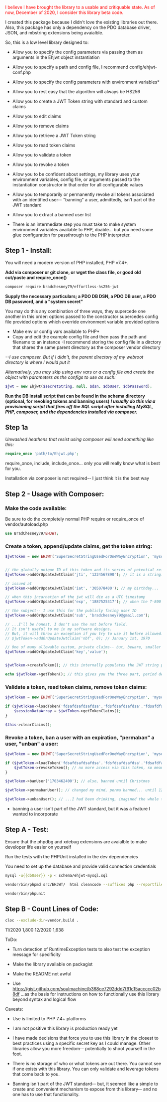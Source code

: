 <span style="color:red">I believe I have brought the library to a usable and critiquable state. As of now, December of 2020, I consider this library beta code.</span>

I created this package because I didn't love the existing libraries out there. Also, this package has only a dependency on the PDO database driver, JSON, and mbstring extensions being avaialble.

So, this is a low level library designed to:

- Allow you to specify the config parameters via passing them as arguments in the Ehjwt object instantiation
- Allow you to specify a path and config file, I recommend config/ehjwt-conf.php
- Allow you to specify the config parameters with environment variables*

- Allow you to rest easy that the algorithm will always be HS256
- Allow you to create a JWT Token string with standard and custom claims
- Allow you to edit claims
- Allow you to remove claims
- Allow you to retrieve a JWT Token string
- Allow you to read token claims
- Allow you to validate a token
- Allow you to revoke a token


- Allow you to be confident about settings, my library uses your environment variables, config file, or arguments passed to the instantiation constructor in that order for all configurable values

- Allow you to temporarily or permanently revoke all tokens associated with an identified user-- "banning" a user, admittedly, isn't part of the JWT standard
- Allow you to extract a banned user list

* There is an intermediate step you must take to make system environment variables available to PHP, doable... but you need some glue configuration for passthrough to the PHP interpreter.

## Step 1 - Install:

You will need a modern version of PHP installed, PHP v7.4+.

**Add via composer or git clone, or wget the class file, or good old cut/paste and require_once()**

```bash
composer require bradchesney79/effortless-hs256-jwt
```

**Supply the necessary particulars; a PDO DB DSN, a PDO DB user, a PDO DB password, and a "system secret"**

You may do this any combination of three ways, they supercede one another in this order:
options passed to the constructor supercedes config file provided options which override environment variable provided options

- Make env or config vars available to PHP*
- Copy and edit the example config file and then pass the path and filename to an instance
  -I recommend storing the config file in a dirctory that shares the same parent directory as the composer vendor directory

*--I use composer. But if I didn't, the parent directory of my webroot directory is where I would put it*

*Alternatively, you may skip using env vars or a config file and create the object with parameters as the configs to use as such:*
```php
$jwt = new Ehjwt($secretString, null, $dsn, $dbUser, $dbPassword);
```



**Run the DB install script that can be found in the schema directory (optional, for revoking tokens and banning users)**
_**I usually do this via a provisioning script that fires off the SQL script after installing MySQL, PHP, composer, and the dependencies installed via composer.**_

## Step 1a

*Unwashed heathens that resist using composer will need something like this:*

```php
require_once 'path/to/Ehjwt.php';
```

require_once, include, include_once... only you will really know what is best for you.

Installation via composer is not required-- I just think it is the best way


## Step 2 - Usage with Composer:

### Make the code available:

Be sure to do the completely normal PHP require or require_once of vendor/autoload.php

```php
use BradChesney79/EHJWT;
```


### Create a token, append/update claims, get the token string:

```php
$jwtToken = new EHJWT('SuperSecretStringUsedForOneWayEncryption', 'mysql:host=localhost;dbname=ehjwt', 'DBuser', 'DBPassword');


// the globally unique ID of this token and its series of potential reissues
$jwtToken->addOrUpdateJwtClaim('jti', '1234567890'); // it is a string. nothing more, nothing less.

// issued at
$jwtToken->addOrUpdateJwtClaim('iat', '305078400'); // my birthday...

// when this incarnation of the jwt will die as a UTC timestamp
$jwtToken->addOrUpdateJwtClaim('exp', '1887525317'); // when the T-800 comes to kill Sarah Connor

// the subject-- I use this for the publicly facing user ID
$jwtToken->addOrUpdateJwtClaim('sub', 'bradchesney79@gmail.com');

// ...I'll be honest. I don't use the not before field.
// It isn't useful to me in my software designs.
// But, it will throw an exception if you try to use it before allowed.
// $jwtToken->addOrUpdateJwtClaim('nbf', 0); // January 1st, 1970

// One of many allowable custom, private claims-- but, beware, smaller the better.
$jwtToken->addOrUpdateJwtClaim('key','value');


$jwtToken->createToken(); // this internally populates the JWT string property of your instance

echo $jwtToken->getToken(); // this gives you the three part, period delimited string stored in the JWT string property
```

### Validate a token, read token claims, remove token claims:

```php
$jwtToken = new EHJWT('SuperSecretStringUsedForOneWayEncryption', 'mysql:host=localhost;dbname=ehjwt', 'DBuser', 'DBPassword');

if ($jwtToken->loadToken('fdsafdsafdsafdsa'.'fdsfdsafdsafdsa'.'fdsafdfadsfdsafdsa')) {
    $sessionDataArray = $jwtToken->getTokenClaims();
}

$this->clearClaims();
```

### Revoke a token, ban a user with an expiration, "permaban" a user, "unban" a user:

```php
$jwtToken = new EHJWT('SuperSecretStringUsedForOneWayEncryption', 'mysql:host=localhost;dbname=ehjwt', 'DBuser', 'DBPassword');

if ($jwtToken->loadToken('fdsafdsafdsafdsa'.'fdsfdsafdsafdsa'.'fdsafdfadsfdsafdsa')) {
    $jwtToken->revokeToken(); // no more access via this token, so mean
}

$jwtToken->banUser('1703462400'); // also, banned until Christmas

$jwtToken->permabanUser(); // changed my mind, perma banned... until 12/04/292277026596 @ 3:30pm (UTC)

$jwtToken->unbanUser(); // ...I had been drinking, imagined the whole thing. Sorry about that.
```

* banning a user isn't part of the JWT standard, but it was a feature I wanted to incorporate

## Step A - Test:

Ensure that the phpdbg and xdebug extensions are avaialble to make developer life easier on yourself

Run the tests with the PHPUnit installed in the dev dependencies

You need to set up the database and provide valid connection credentials

```bash
mysql -u{{dbUser}} -p < schema/ehjwt-mysql.sql

vendor/bin/phpmd src/EHJWT/  html cleancode --suffixes php --reportfile build/phpmd.html

vendor/bin/phpunit
```

## Step B - Count Lines of Code:

```bash
cloc --exclude-dir=vendor,build .
```

11/2020 1,800
12/2020 1,638

ToDo:

- Turn detection of RuntimeException tests to also test the exception message for specificity

- Make the library available on packagist

- Make the README not awful

- Use https://gist.github.com/soulmachine/b368ce7292ddd7f91c15accccc02b8df
  ...as the basis for instructions on how to functionally use this library beyond syntax and logical flow

Caveats:

- Use is limited to PHP 7.4+ platforms

- I am not positive this library is production ready yet

- I have made decisions that force you to use this library in the closest to best practices using a specific secret key as I could manage. Other libraries allow you more freedom-- potentially to shoot yourself in the foot.

- There is no storage of who or what tokens are out there. You cannot see if one exists with this library. You can only validate and leverage tokens that come back to you.

- Banning isn't part of the JWT standard-- but, it seemed like a simple to create and convenient mechanism to expose from this library-- and no one has to use that functionality.
